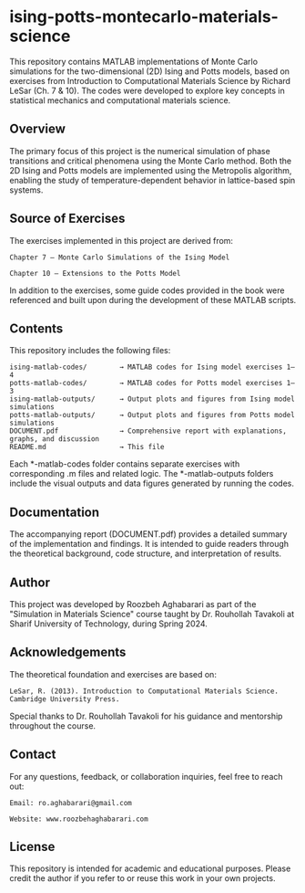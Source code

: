 # ising-potts-montecarlo-materials-science

This repository contains MATLAB implementations of Monte Carlo simulations for the two-dimensional (2D) Ising and Potts models, based on exercises from Introduction to Computational Materials Science by Richard LeSar (Ch. 7 & 10). The codes were developed to explore key concepts in statistical mechanics and computational materials science.

## Overview

The primary focus of this project is the numerical simulation of phase transitions and critical phenomena using the Monte Carlo method. Both the 2D Ising and Potts models are implemented using the Metropolis algorithm, enabling the study of temperature-dependent behavior in lattice-based spin systems.

## Source of Exercises

The exercises implemented in this project are derived from:

    Chapter 7 – Monte Carlo Simulations of the Ising Model

    Chapter 10 – Extensions to the Potts Model

In addition to the exercises, some guide codes provided in the book were referenced and built upon during the development of these MATLAB scripts.

## Contents

This repository includes the following files:

    ising-matlab-codes/        → MATLAB codes for Ising model exercises 1–4
    potts-matlab-codes/        → MATLAB codes for Potts model exercises 1–3
    ising-matlab-outputs/      → Output plots and figures from Ising model simulations
    potts-matlab-outputs/      → Output plots and figures from Potts model simulations
    DOCUMENT.pdf               → Comprehensive report with explanations, graphs, and discussion
    README.md                  → This file

Each *-matlab-codes folder contains separate exercises with corresponding .m files and related logic. The *-matlab-outputs folders include the visual outputs and data figures generated by running the codes.

## Documentation

The accompanying report (DOCUMENT.pdf) provides a detailed summary of the implementation and findings. It is intended to guide readers through the theoretical background, code structure, and interpretation of results.

## Author

This project was developed by Roozbeh Aghabarari as part of the "Simulation in Materials Science" course taught by Dr. Rouhollah Tavakoli at Sharif University of Technology, during Spring 2024.

## Acknowledgements

The theoretical foundation and exercises are based on:

    LeSar, R. (2013). Introduction to Computational Materials Science. Cambridge University Press.

Special thanks to Dr. Rouhollah Tavakoli for his guidance and mentorship throughout the course.

## Contact

For any questions, feedback, or collaboration inquiries, feel free to reach out:

    Email: ro.aghabarari@gmail.com

    Website: www.roozbehaghabarari.com

## License

This repository is intended for academic and educational purposes. Please credit the author if you refer to or reuse this work in your own projects.